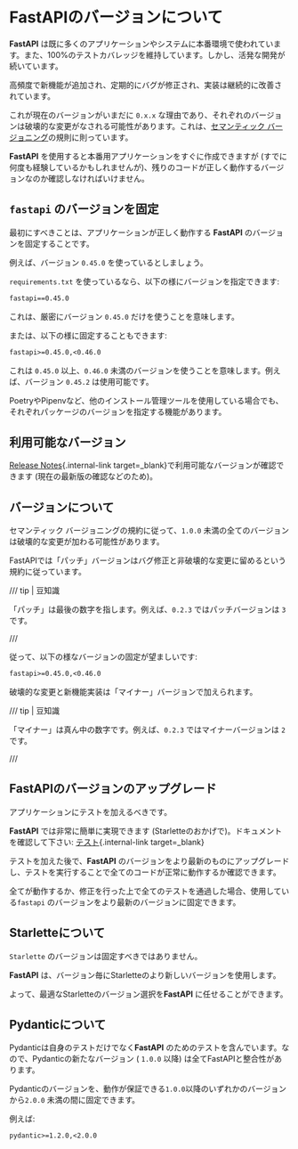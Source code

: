 # FastAPIのバージョンについて

**FastAPI** は既に多くのアプリケーションやシステムに本番環境で使われています。また、100%のテストカバレッジを維持しています。しかし、活発な開発が続いています。

高頻度で新機能が追加され、定期的にバグが修正され、実装は継続的に改善されています。

これが現在のバージョンがいまだに `0.x.x` な理由であり、それぞれのバージョンは破壊的な変更がなされる可能性があります。これは、<a href="https://semver.org/" class="external-link" target="_blank">セマンティック バージョニング</a>の規則に則っています。

**FastAPI** を使用すると本番用アプリケーションをすぐに作成できますが (すでに何度も経験しているかもしれませんが)、残りのコードが正しく動作するバージョンなのか確認しなければいけません。

## `fastapi` のバージョンを固定

最初にすべきことは、アプリケーションが正しく動作する **FastAPI** のバージョンを固定することです。

例えば、バージョン `0.45.0` を使っているとしましょう。

`requirements.txt` を使っているなら、以下の様にバージョンを指定できます:

```txt
fastapi==0.45.0
```

これは、厳密にバージョン `0.45.0` だけを使うことを意味します。

または、以下の様に固定することもできます:

```txt
fastapi>=0.45.0,<0.46.0
```

これは `0.45.0` 以上、`0.46.0` 未満のバージョンを使うことを意味します。例えば、バージョン `0.45.2` は使用可能です。

PoetryやPipenvなど、他のインストール管理ツールを使用している場合でも、それぞれパッケージのバージョンを指定する機能があります。

## 利用可能なバージョン

[Release Notes](../release-notes.md){.internal-link target=_blank}で利用可能なバージョンが確認できます (現在の最新版の確認などのため)。

## バージョンについて

セマンティック バージョニングの規約に従って、`1.0.0` 未満の全てのバージョンは破壊的な変更が加わる可能性があります。

FastAPIでは「パッチ」バージョンはバグ修正と非破壊的な変更に留めるという規約に従っています。

/// tip | 豆知識

「パッチ」は最後の数字を指します。例えば、`0.2.3` ではパッチバージョンは `3` です。

///

従って、以下の様なバージョンの固定が望ましいです:

```txt
fastapi>=0.45.0,<0.46.0
```

破壊的な変更と新機能実装は「マイナー」バージョンで加えられます。

/// tip | 豆知識

「マイナー」は真ん中の数字です。例えば、`0.2.3` ではマイナーバージョンは `2` です。

///

## FastAPIのバージョンのアップグレード

アプリケーションにテストを加えるべきです。

**FastAPI** では非常に簡単に実現できます (Starletteのおかげで)。ドキュメントを確認して下さい: [テスト](../tutorial/testing.md){.internal-link target=_blank}

テストを加えた後で、**FastAPI** のバージョンをより最新のものにアップグレードし、テストを実行することで全てのコードが正常に動作するか確認できます。

全てが動作するか、修正を行った上で全てのテストを通過した場合、使用している`fastapi` のバージョンをより最新のバージョンに固定できます。

## Starletteについて

`Starlette` のバージョンは固定すべきではありません。

**FastAPI** は、バージョン毎にStarletteのより新しいバージョンを使用します。

よって、最適なStarletteのバージョン選択を**FastAPI** に任せることができます。

## Pydanticについて

Pydanticは自身のテストだけでなく**FastAPI** のためのテストを含んでいます。なので、Pydanticの新たなバージョン ( `1.0.0` 以降) は全てFastAPIと整合性があります。

Pydanticのバージョンを、動作が保証できる`1.0.0`以降のいずれかのバージョンから`2.0.0` 未満の間に固定できます。

例えば:

```txt
pydantic>=1.2.0,<2.0.0
```
